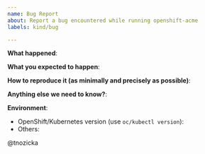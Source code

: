 ```yaml
---
name: Bug Report
about: Report a bug encountered while running openshift-acme
labels: kind/bug

---
```


<!-- Please use this template while reporting a bug and provide as much info as possible. Not doing so may result in your bug not being addressed in a timely manner. Thanks!

If the matter is security related, please disclose it privately via email to: tnozicka /at/ gmail /dot/ com .
-->


**What happened**:

**What you expected to happen**:

**How to reproduce it (as minimally and precisely as possible)**:

**Anything else we need to know?**:

**Environment**:
- OpenShift/Kubernetes version (use `oc/kubectl version`):
- Others:


@tnozicka
